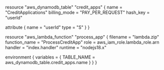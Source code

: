 resource "aws_dynamodb_table" "credit_apps" {
  name         = "CreditApplications"
  billing_mode = "PAY_PER_REQUEST"
  hash_key     = "userId"

  attribute {
    name = "userId"
    type = "S"
  }
}

resource "aws_lambda_function" "process_app" {
  filename      = "lambda.zip"
  function_name = "ProcessCreditApp"
  role          = aws_iam_role.lambda_role.arn
  handler       = "index.handler"
  runtime       = "nodejs18.x"

  environment {
    variables = {
      TABLE_NAME = aws_dynamodb_table.credit_apps.name
    }
  }
}
